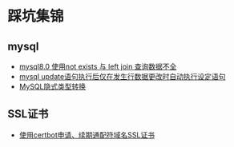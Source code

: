 # 踩坑集锦
## mysql

+ [mysql8.0 使用not exists 与 left join 查询数据不全](https://github.com/quansitech/coding-exp/blob/main/mysql/mysql_8_not_exists_issue/doc.md)
+ [mysql update语句执行后仅在发生行数据更改时自动执行设定语句](https://github.com/quansitech/coding-exp/blob/main/mysql/mysql_exec_sql_on_update_after/doc.md)
+ [MySQL隐式类型转换](https://github.com/quansitech/coding-exp/blob/main/mysql/mysql_implicit_type_conversion/doc.md)

## SSL证书
+ [使用certbot申请、续期通配符域名SSL证书](https://github.com/quansitech/coding-exp/blob/main/ssl_certificate/obtain_wildcard_certificate_from_letsencrypt/doc.md)